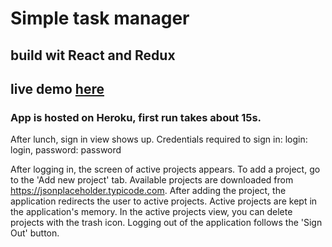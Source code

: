 # Simple task manager 
## build wit React and Redux

## live demo [here](https://task-manager-app-demo1.herokuapp.com)

### App is hosted on Heroku, first run takes about 15s.

After lunch, sign in view shows up. Credentials required to sign in:
login: login,
password: password

After logging in, the screen of active projects appears. To add a project, go to the 'Add new project' tab. Available projects are downloaded from https://jsonplaceholder.typicode.com. After adding the project, the application redirects the user to active projects. Active projects are kept in the application's memory. In the active projects view, you can delete projects with the trash icon. Logging out of the application follows the 'Sign Out' button.
